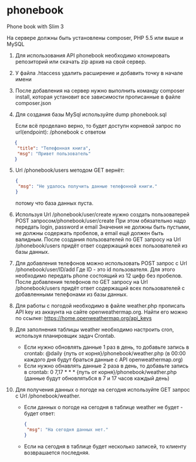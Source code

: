 # phonebook
Phone book with Slim 3

На сервере должны быть установлены composer, PHP 5.5 или выше и MySQL

1. Для использования API phonebook необходимо клонировать репозиторий или скачать zip архив на свой сервер.

2. У файла .htaccess удалить расширение и добавить точку в начале имени

3. После добавления на сервер нужно выполнить команду composer install, которая установит все зависимости прописанные в файле composer.json

4. Для создания базы MySql используйте dump phonebook.sql

   Если всё проделано верно, то будет доступн корневой запрос по url(endpoint): /phonebook с ответом
```json
   {
    "title": "Телефонная книга",
    "msg": "Привет пользователь"
   }
   ```
5. Url /phonebook/users методом GET вернёт:

   ```json
   {
    "msg": "Не удалось получить данные телефонной книги."
   }
   ```
      потому что база данных пуста.

6. Используя Url /phonebook/user/create нужно создать пользоватерей POST запросом/phonebook/user/сreate При этом обязательно надо передать login, password и email Значения не должны быть пустыми, не должны содержать пробелов, а email ещё должен быть валидным. После создания пользователей по GET запросу на Url /phonebook/users придёт ответ содержащий всех пользователей из базы данных.

7. Для добавления телефонов можно использовать POST запрос с Url /phonebook/user/ID/add Где ID - это id пользователя. Для этого необходимо передать phone состоящий из 12 цифр без пробелов. После добавления телефонов по GET запросу на Url /phonebook/users  придёт ответ содержащий всех пользователей с добавленными телефонами из базы данных.

8. Для работы с погодой необходимо в файле weather.php прописать API key из аккаунта на сайте openweathermap.org. Найти его можно по ссылке: https://home.openweathermap.org/api_keys

9. Для заполнения таблицы weather необходимо настроить сron, используя планировщик задач Crontab. 
     * Если нужно обновлять данные 1 раз в день, то добавьте запись в crontab: @daily {путь от корня}/phonebook/weather.php (в 00:00 каждого дня будут браться данные с API openweathermap.org)
     * Если нужно обнавлять данные 2 раза в день, то добавьте запись в crontab: 0 7,17 * * * {путь от корня}/phonebook/weather.php (данные будут обновлятьбся в 7 и 17 часов каждый день)

10. Для получения данных о погоде на сегодня используйте GET запрос с Url /phonebook/weather. 
     * Если данных о погоде на сегодня в таблице weather не будет - будет ответ:

         ```json
         {
          "msg": "На сегодня данных нет."
         }
         ```
     * Если на сегодня в таблице будет несколько записей, то клиенту возврашается последняя.
   
